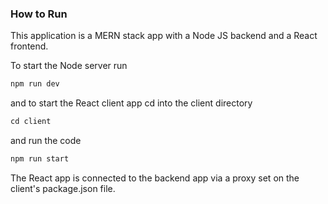 
### How to Run
This application is a MERN stack app with a Node JS backend and a React frontend.

To start the Node server run
````ts
npm run dev
````

and to start the React client app cd into the client directory

````ts
cd client
````

and run the code 

````ts
npm run start
````

The React app is connected to the backend app via a proxy set on the client's package.json file.

